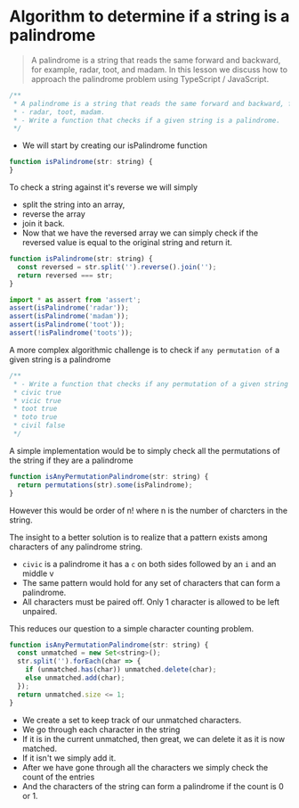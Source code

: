 # Algorithm to determine if a string is a palindrome
> A palindrome is a string that reads the same forward and backward, for example, radar, toot, and madam. In this lesson we discuss how to approach the palindrome problem using TypeScript / JavaScript.

```js
/**
 * A palindrome is a string that reads the same forward and backward, for example, 
 * - radar, toot, madam.
 * - Write a function that checks if a given string is a palindrome.
 */
```

* We will start by creating our isPalindrome function 

```js
function isPalindrome(str: string) {
}
```

To check a string against it's reverse we will simply
* split the string into an array, 
* reverse the array
* join it back.
* Now that we have the reversed array we can simply check if the reversed value is equal to the original string and return it.
```js
function isPalindrome(str: string) {
  const reversed = str.split('').reverse().join('');
  return reversed === str;
}
```

```js
import * as assert from 'assert';
assert(isPalindrome('radar'));
assert(isPalindrome('madam'));
assert(isPalindrome('toot'));
assert(!isPalindrome('toots'));
```

A more complex algorithmic challenge is to check if `any permutation of` a given string is a palindrome 

```js
/**
 * - Write a function that checks if any permutation of a given string is a palindrome.
 * civic true
 * vicic true 
 * toot true
 * toto true
 * civil false
 */
```

A simple implementation would be to simply check all the permutations of the string if they are a palindrome 

```js
function isAnyPermutationPalindrome(str: string) {
  return permutations(str).some(isPalindrome);
}
```
However this would be order of n! where n is the number of charcters in the string. 

The insight to a better solution is to realize that a pattern exists among characters of any palindrome string. 
* `civic` is a palindrome it has a `c` on both sides followed by an `i` and an middle v
* The same pattern would hold for any set of characters that can form a palindrome.
* All characters must be paired off. Only 1 character is allowed to be left unpaired.

This reduces our question to a simple character counting problem. 

```js
function isAnyPermutationPalindrome(str: string) {
  const unmatched = new Set<string>();
  str.split('').forEach(char => {
    if (unmatched.has(char)) unmatched.delete(char);
    else unmatched.add(char);
  });
  return unmatched.size <= 1;
}
```

* We create a set to keep track of our unmatched characters. 
* We go through each character in the string 
* If it is in the current unmatched, then great, we can delete it as it is now matched.
* If it isn't we simply add it.
* After we have gone through all the characters we simply check the count of the entries
* And the characters of the string can form a palindrome if the count is 0 or 1.
